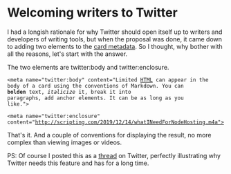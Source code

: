 # Welcoming writers to Twitter
I had a longish rationale for why Twitter should open itself up to writers and developers of writing tools, but when the proposal was done, it came down to adding two elements to the <a href="https://developer.twitter.com/en/docs/tweets/optimize-with-cards/guides/getting-started">card metadata</a>. So I thought, why bother with all the reasons, let's start with the answer. 

The two elements are twitter:body and twitter:enclosure. 

<code>&lt;meta name="twitter:body" content="Limited [HTML](https://en.wikipedia.org/wiki/HTML) can appear in the body of a card using the conventions of Markdown. You can **bolden** text, *italicize* it, break it into paragraphs, add anchor elements. It can be as long as you like."></code>

<code>&lt;meta name="twitter:enclosure" content="http://scripting.com/2019/12/14/whatINeedForNodeHosting.m4a"></code>

That's it. And a couple of conventions for displaying the result, no more complex than viewing images or videos. 

PS: Of course I posted this as a <a href="https://twitter.com/davewiner/status/1206954535714996224">thread</a> on Twitter, perfectly illustrating why Twitter needs this feature and has for a long time. 


